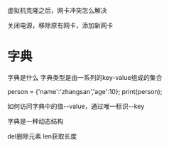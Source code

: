 

虚拟机克隆之后，网卡冲突怎么解决


关闭电源，移除原有网卡，添加新网卡




# 字典
字典是什么
字典类型是由一系列的key-value组成的集合


person = {'name':'zhangsan','age':10};
print(person);




如何访问字典中的值--value，通过唯一标识--key



字典是一种动态结构



del删除元素
len获取长度
